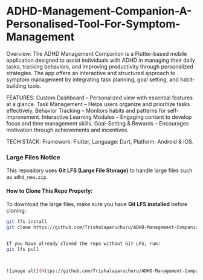 # ADHD-Management-Companion-A-Personalised-Tool-For-Symptom-Management

Overview:
The ADHD Management Companion is a Flutter-based mobile application designed to assist individuals with ADHD in managing their daily tasks, tracking behaviors, and improving productivity through personalized strategies. The app offers an interactive and structured approach to symptom management by integrating task planning, goal setting, and habit-building tools.

FEATURES:
Custom Dashboard – Personalized view with essential features at a glance.
Task Management – Helps users organize and prioritize tasks effectively.
Behavior Tracking – Monitors habits and patterns for self-improvement.
Interactive Learning Modules – Engaging content to develop focus and time management skills.
Goal-Setting & Rewards – Encourages motivation through achievements and incentives.

TECH STACK:
Framework: Flutter,
Language: Dart,
Platform: Android & iOS.

###  Large Files Notice
This repository uses **Git LFS (Large File Storage)** to handle large files such as `adhd_new.zip`.  

####  How to Clone This Repo Properly:
To download the large files, make sure you have **Git LFS installed** before cloning:
```bash
git lfs install
git clone https://github.com/Trishalaparuchuru/ADHD-Management-Companion-A-Personalised-Tool-For-Symptom-Management.git


If you have already cloned the repo without Git LFS, run:
git lfs pull



![image alt](https://github.com/Trishalaparuchuru/ADHD-Management-Companion-A-Personalised-Tool-For-Symptom-Management/blob/cd594e5fcdf3468718db3c85113e27a5cb42911e/img1.jpg)
